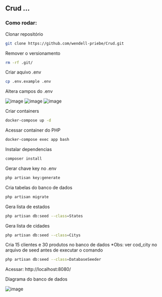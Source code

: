 ## Crud ...

### Como rodar:
Clonar repositório
```sh
git clone https://github.com/wendell-priebe/Crud.git
```
Remover o versionamento
```sh
rm -rf .git/
```
Criar aquivo .env
```sh
cp .env.example .env
```
Altera campos do .env

![image](https://user-images.githubusercontent.com/61431715/157150667-9d6d49b7-9fe8-4a79-aae2-69441a966c43.png)
![image](https://user-images.githubusercontent.com/61431715/157150861-9fe29c50-1eaf-46ad-842b-95b61e1abf6b.png)
![image](https://user-images.githubusercontent.com/61431715/157150884-2ee002ea-fdf4-4d83-b406-475bb2ee7d41.png)


Criar containers
```sh
docker-compose up -d
```
Acessar container do PHP
```sh
docker-compose exec app bash
```
Instalar dependencias
```sh
composer install
```
Gerar chave key no .env
```sh
php artisan key:generate
```
Cria tabelas do banco de dados
```sh
php artisan migrate
```
Gera lista de estados
```sh
php artisan db:seed --class=States
```
Gera lista de cidades
```sh
php artisan db:seed --class=Citys
```
Cria 15 clientes e 30 produtos no banco de dados *Obs: ver cod_city no arquivo de seed antes de executar o comando
```sh
php artisan db:seed --class=DatabaseSeeder
```

Acessar: http://localhost:8080/

Diagrama do banco de dados

![image](https://user-images.githubusercontent.com/61431715/157334712-7eb9d31d-44c1-42aa-a695-35da03b6cc3b.png)

